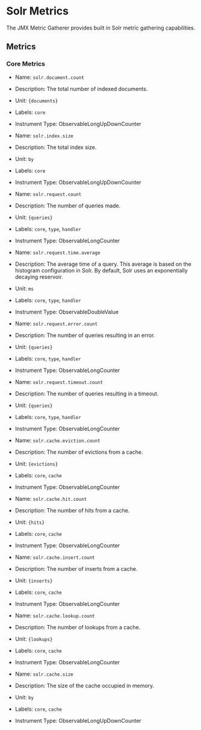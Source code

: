 # Solr Metrics

The JMX Metric Gatherer provides built in Solr metric gathering capabilities.

## Metrics

### Core Metrics

* Name: `solr.document.count`
* Description: The total number of indexed documents.
* Unit: `{documents}`
* Labels: `core`
* Instrument Type: ObservableLongUpDownCounter


* Name: `solr.index.size`
* Description: The total index size.
* Unit: `by`
* Labels: `core`
* Instrument Type: ObservableLongUpDownCounter


* Name: `solr.request.count`
* Description: The number of queries made.
* Unit: `{queries}`
* Labels: `core`, `type`, `handler`
* Instrument Type: ObservableLongCounter


* Name: `solr.request.time.average`
* Description: The average time of a query. This average is based on the histogram configuration
    in Solr. By default, Solr uses an exponentially decaying reservoir.
* Unit: `ms`
* Labels: `core`, `type`, `handler`
* Instrument Type: ObservableDoubleValue


* Name: `solr.request.error.count`
* Description: The number of queries resulting in an error.
* Unit: `{queries}`
* Labels: `core`, `type`, `handler`
* Instrument Type: ObservableLongCounter


* Name: `solr.request.timeout.count`
* Description: The number of queries resulting in a timeout.
* Unit: `{queries}`
* Labels: `core`, `type`, `handler`
* Instrument Type: ObservableLongCounter


* Name: `solr.cache.eviction.count`
* Description: The number of evictions from a cache.
* Unit: `{evictions}`
* Labels: `core`, `cache`
* Instrument Type: ObservableLongCounter


* Name: `solr.cache.hit.count`
* Description: The number of hits from a cache.
* Unit: `{hits}`
* Labels: `core`, `cache`
* Instrument Type: ObservableLongCounter


* Name: `solr.cache.insert.count`
* Description: The number of inserts from a cache.
* Unit: `{inserts}`
* Labels: `core`, `cache`
* Instrument Type: ObservableLongCounter


* Name: `solr.cache.lookup.count`
* Description: The number of lookups from a cache.
* Unit: `{lookups}`
* Labels: `core`, `cache`
* Instrument Type: ObservableLongCounter


* Name: `solr.cache.size`
* Description: The size of the cache occupied in memory.
* Unit: `by`
* Labels: `core`, `cache`
* Instrument Type: ObservableLongUpDownCounter

